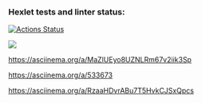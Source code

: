 ### Hexlet tests and linter status:
[![Actions Status](https://github.com/tonyshh/python-project-49/workflows/hexlet-check/badge.svg)](https://github.com/tonyshh/python-project-49/actions)

<a href="https://codeclimate.com/github/tonyshh/python-project-49/maintainability"><img src="https://api.codeclimate.com/v1/badges/8b77c728aa79402f8064/maintainability" /></a>

https://asciinema.org/a/MaZlUEyo8UZNLRm67v2iik3Sp

https://asciinema.org/a/533673

https://asciinema.org/a/RzaaHDvrABu7T5HvkCJSxQpcs

